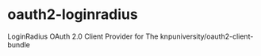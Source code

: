 # oauth2-loginradius
LoginRadius OAuth 2.0 Client Provider for The knpuniversity/oauth2-client-bundle
